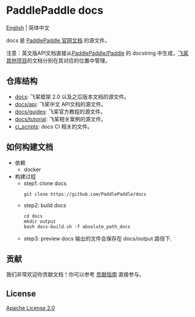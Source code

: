 # PaddlePaddle docs

[English](./README.md) | 简体中文

docs 是 [PaddlePaddle 官网文档](https://www.paddlepaddle.org.cn/documentation/docs/zh/guides/index_cn.html) 的源文件。

注意：英文版API文档直接从[PaddlePaddle/Paddle](https://github.com/PaddlePaddle/Paddle) 的 docstring 中生成，[飞桨其他项目](https://www.paddlepaddle.org.cn/overview)的文档分别在其对应的位置中管理。

## 仓库结构

- [docs](docs): 飞桨框架 2.0 以及之后版本文档的源文件。
- [docs/api](docs/api): 飞桨中文 API文档的源文件。
- [docs/guides](docs/guides): 飞桨官方教程的源文件。
- [docs/tutorial](docs/tutorial): 飞桨相关案例的源文件。
- [ci_scripts](ci_scripts): docs CI 相关的文件。

## 如何构建文档

- 依赖
  - docker
- 构建过程
  - step1: clone docs
    ```
    git clone https://github.com/PaddlePaddle/docs
    ```
  - step2: build docs
    ```
    cd docs
    mkdir output
    bash docs-build.sh -f absolute_path_docs
    ```
  - step3: preview docs
  输出的文件会保存在 docs/output 路径下.

## 贡献

我们非常欢迎你贡献文档！你可以参考 [贡献指南](CONTRIBUTING_cn.md) 直接参与。

## License

[Apache License 2.0](LICENSE)
